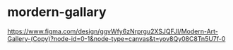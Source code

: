 # mordern-gallary

https://www.figma.com/design/ggvWfy6zNrprgu2XSJQFJI/Modern-Art-Gallery-(Copy)?node-id=0-1&node-type=canvas&t=yov8Qy08C8Tn5U7f-0
